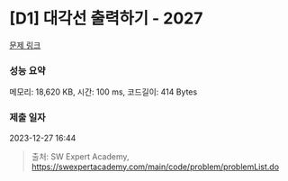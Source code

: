 # [D1] 대각선 출력하기 - 2027 

[문제 링크](https://swexpertacademy.com/main/code/problem/problemDetail.do?contestProbId=AV5QFuZ6As0DFAUq) 

### 성능 요약

메모리: 18,620 KB, 시간: 100 ms, 코드길이: 414 Bytes

### 제출 일자

2023-12-27 16:44



> 출처: SW Expert Academy, https://swexpertacademy.com/main/code/problem/problemList.do